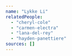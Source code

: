 ```yaml
---
name: "Lykke Li"
relatedPeople:
  - "cheryl-cole"
  - "carmen-electra"
  - "lana-del-rey"
  - "hayden-panettiere"
sources: []
---
```


